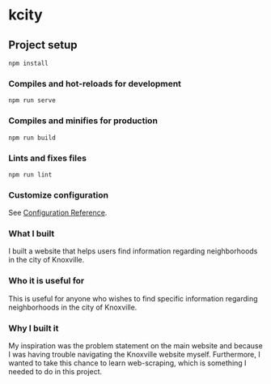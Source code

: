 # kcity

## Project setup
```
npm install
```

### Compiles and hot-reloads for development
```
npm run serve
```

### Compiles and minifies for production
```
npm run build
```

### Lints and fixes files
```
npm run lint
```

### Customize configuration
See [Configuration Reference](https://cli.vuejs.org/config/).

### What I built
I built a website that helps users find information regarding neighborhoods in the city of Knoxville.

### Who it is useful for
This is useful for anyone who wishes to find specific information regarding neighborhoods in the city of Knoxville.

### Why I built it
My inspiration was the problem statement on the main website and because I was having trouble navigating the Knoxville website myself. Furthermore, I wanted to take this chance to learn web-scraping, which is something I needed to do in this project.
